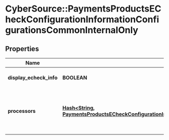 # CyberSource::PaymentsProductsECheckConfigurationInformationConfigurationsCommonInternalOnly

## Properties
Name | Type | Description | Notes
------------ | ------------- | ------------- | -------------
**display_echeck_info** | **BOOLEAN** | *NEW* Used by EBC UI always set to true | [optional] [default to true]
**processors** | [**Hash&lt;String, PaymentsProductsECheckConfigurationInformationConfigurationsCommonInternalOnlyProcessors&gt;**](PaymentsProductsECheckConfigurationInformationConfigurationsCommonInternalOnlyProcessors.md) | *NEW* Payment Processing connection used to support eCheck, aka ACH, payment methods. Example * \&quot;bofaach\&quot; * \&quot;wellsfargoach\&quot;  | [optional] 


